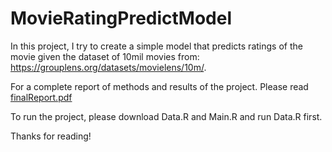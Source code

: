 # MovieRatingPredictModel
In this project, I try to create a simple model that predicts ratings of the movie given the dataset of 10mil movies from: https://grouplens.org/datasets/movielens/10m/. <br>

For a complete report of methods and results of the project. Please read [finalReport.pdf](https://github.com/shiro102/MovieRatingPredictModel/blob/main/finalReport.pdf) <br>

To run the project, please download Data.R and Main.R and run Data.R first.

Thanks for reading!
